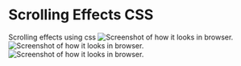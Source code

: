 # Scrolling Effects CSS
 Scrolling effects using css
![Screenshot of how it looks in browser.](https://drive.google.com/file/d/19PD8R5lWxbgstkStuuTe-fRLeCTi95pz/view?usp=drive_link)
![Screenshot of how it looks in browser.](https://drive.google.com/file/d/1bdGJ6vk3VmepAvtXgzNDfeTmOXa4Ns-E/view?usp=drive_link)
![Screenshot of how it looks in browser.](https://drive.google.com/file/d/1ZjMZ1R7ZHAoHdtECdWpgy-iic37kj2G6/view?usp=drive_link)
